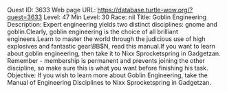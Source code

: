 Quest ID: 3633
Web page URL: https://database.turtle-wow.org/?quest=3633
Level: 47
Min Level: 30
Race: nil
Title: Goblin Engineering
Description: Expert engineering yields two distinct disciplines: gnome and goblin.Clearly, goblin engineering is the choice of all brilliant engineers.Learn to master the world through the judicious use of high explosives and fantastic gear!$B$B$N, read this manual.If you want to learn about goblin engineering, then take it to Nixx Sprocketspring in Gadgetzan. Remember - membership is permanent and prevents joining the other discipline, so make sure this is what you want before finishing his task.
Objective: If you wish to learn more about Goblin Engineering, take the Manual of Engineering Disciplines to Nixx Sprocketspring in Gadgetzan.
